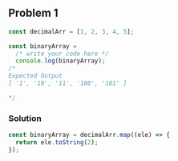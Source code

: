 ## Problem 1

```js
const decimalArr = [1, 2, 3, 4, 5];

const binaryArray =
  /* write your code here */
  console.log(binaryArray);
/*
Expected Output
[ '1', '10', '11', '100', '101' ]

*/
```

### Solution

```js
const binaryArray = decimalArr.map((ele) => {
  return ele.toString(2);
});
```
